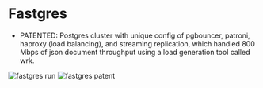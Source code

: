 # Fastgres

-  PATENTED: Postgres cluster with unique config of pgbouncer, patroni, haproxy (load balancing), and streaming replication, which handled 800 Mbps of json document throughput using a load generation tool called wrk.

![fastgres run](./fastgres_run.png)
![fastgres patent](./fastgres_patent.png)
